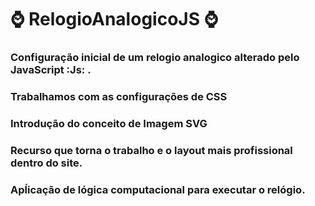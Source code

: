 # ⌚ RelogioAnalogicoJS ⌚

### Configuração inicial de um relogio analogico  alterado pelo JavaScript :Js: .
### Trabalhamos com as configurações de CSS
### Introdução do conceito de Imagem SVG
### Recurso que torna o trabalho e o layout mais profissional dentro do site.
### Apĺicação de lógica computacional para executar o relógio.
